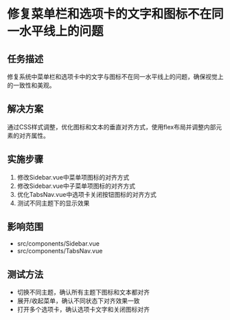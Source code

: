 # 修复菜单栏和选项卡的文字和图标不在同一水平线上的问题

## 任务描述
修复系统中菜单栏和选项卡中的文字与图标不在同一水平线上的问题，确保视觉上的一致性和美观。

## 解决方案
通过CSS样式调整，优化图标和文本的垂直对齐方式，使用flex布局并调整内部元素的对齐属性。

## 实施步骤
1. 修改Sidebar.vue中菜单项图标的对齐方式
2. 修改Sidebar.vue中子菜单项图标的对齐方式
3. 优化TabsNav.vue中选项卡关闭按钮图标的对齐方式
4. 测试不同主题下的显示效果

## 影响范围
- src/components/Sidebar.vue
- src/components/TabsNav.vue

## 测试方法
- 切换不同主题，确认所有主题下图标和文本都对齐
- 展开/收起菜单，确认不同状态下对齐效果一致
- 打开多个选项卡，确认选项卡文字和关闭图标对齐